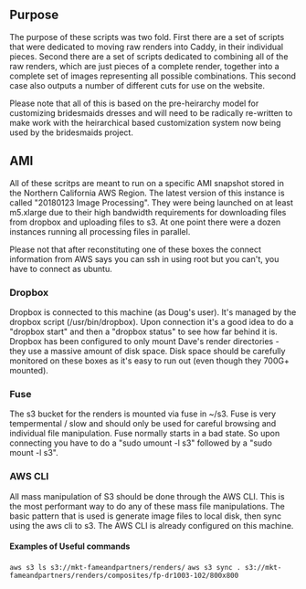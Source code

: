 ## Purpose
The purpose of these scripts was two fold.  First there are a set of scripts that were dedicated to moving raw renders into Caddy, in their individual pieces.  Second there are a set of scripts dedicated to combining all of the raw renders, which are just pieces of a complete render, together into a complete set of images representing all possible combinations.  This second case also outputs a number of different cuts for use on the website. 

Please note that all of this is based on the pre-heirarchy model for customizing bridesmaids dresses and will need to be radically re-written to make work with the heirarchical based customization system now being used by the bridesmaids project.

## AMI
All of these scritps are meant to run on a specific AMI snapshot stored in the Northern California AWS Region.  The latest version of this instance is called "20180123 Image Processing".  They were being launched on at least m5.xlarge due to their high bandwidth requirements for downloading files from dropbox and uploading files to s3.  At one point there were a dozen instances running all processing files in parallel.

Please not that after reconstituting one of these boxes the connect information from AWS says you can ssh in using root but you can't, you have to connect as ubuntu.

### Dropbox
Dropbox is connected to this machine (as Doug's user).  It's managed by the dropbox script (/usr/bin/dropbox).  Upon connection it's a good idea to do a "dropbox start" and then a "dropbox status" to see how far behind it is.  Dropbox has been configured to only mount Dave's render directories - they use a massive amount of disk space.  Disk space should be carefully monitored on these boxes as it's easy to run out (even though they 700G+ mounted).

### Fuse
The s3 bucket for the renders is mounted via fuse in ~/s3.  Fuse is very tempermental / slow and should only be used for careful browsing and individual file manipulation.  Fuse normally starts in a bad state.  So upon connecting you have to do a "sudo umount -l s3" followed by a "sudo mount -l s3".

### AWS CLI
All mass manipulation of S3 should be done through the AWS CLI.  This is the most performant way to do any of these mass file manipulations.  The basic pattern that is used is generate image files to local disk, then sync using the aws cli to s3.  The AWS CLI is already configured on this machine.  

#### Examples of Useful commands
`aws s3 ls s3://mkt-fameandpartners/renders/`
`aws s3 sync . s3://mkt-fameandpartners/renders/composites/fp-dr1003-102/800x800`
